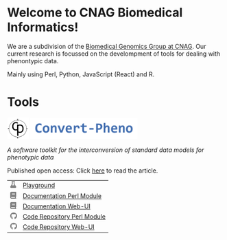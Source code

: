 # Welcome to CNAG Biomedical Informatics!

We are a subdivision of the [Biomedical Genomics Group at CNAG](https://www.cnag.eu/teams/genome-research-unit/biomedical-genomics-group). Our current research is focussed on the develompment of tools
for dealing with phenontypic data.

Mainly using Perl, Python, JavaScript (React) and R.

# Tools

<p align="left">
  <a href="https://github.com/cnag-biomedical-informatics/convert-pheno"><img src="https://raw.githubusercontent.com/cnag-biomedical-informatics/convert-pheno/main/docs/img/CP-logo.png" width="50" alt="Convert-Pheno"></a>
  <a href="https://github.com/cnag-biomedical-informatics/convert-pheno"><img src="https://raw.githubusercontent.com/cnag-biomedical-informatics/convert-pheno/main/docs/img/CP-text.png" width="250" alt="Convert-Pheno"></a>
</p>
<p align="left">
    <em>A software toolkit for the interconversion of standard data models for phenotypic data</em>
</p>

Published open access: Click [here](https://doi.org/10.1016/j.jbi.2023.104558) to read the article.

| | | 
|---|---|
| [<img src="https://raw.githubusercontent.com/CNAG-Biomedical-Informatics/.github/main/profile/icons/flask.svg" height="16">](https://convert-pheno.cnag.cat) | [Playground](https://convert-pheno.cnag.cat) |
| [<img src="https://raw.githubusercontent.com/CNAG-Biomedical-Informatics/.github/main/profile/icons/book.svg" height="16">](https://cnag-biomedical-informatics.github.io/convert-pheno) | [Documentation Perl Module](https://cnag-biomedical-informatics.github.io/convert-pheno) |
| [<img src="https://raw.githubusercontent.com/CNAG-Biomedical-Informatics/.github/main/profile/icons/book.svg" height="16">](https://cnag-biomedical-informatics.github.io/convert-pheno-ui) | [Documentation Web-UI](https://cnag-biomedical-informatics.github.io/convert-pheno-ui) |
| [<img src="https://raw.githubusercontent.com/CNAG-Biomedical-Informatics/.github/main/profile/icons/github.svg" height="16">](https://github.com/CNAG-Biomedical-Informatics/convert-pheno) | [Code Repository Perl Module](https://github.com/CNAG-Biomedical-Informatics/convert-pheno) |
| [<img src="https://raw.githubusercontent.com/CNAG-Biomedical-Informatics/.github/main/profile/icons/github.svg" height="16">](https://github.com/CNAG-Biomedical-Informatics/convert-pheno-ui) | [Code Repository Web-UI](https://github.com/CNAG-Biomedical-Informatics/convert-pheno-ui) |